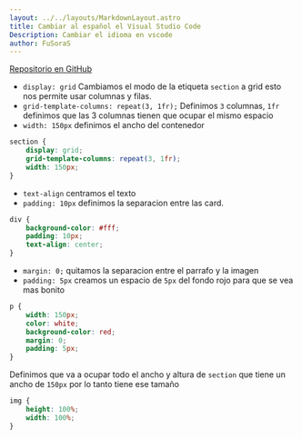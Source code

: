 ```yaml
---
layout: ../../layouts/MarkdownLayout.astro
title: Cambiar al español el Visual Studio Code
Description: Cambiar el idioma en vscode
author: FuSoraS
---
```

[Repositorio en GitHub](https://github.com/FuSoraS/explicaciones-rapidas)
- `display: grid` Cambiamos el modo de la etiqueta `section` a grid esto nos permite usar columnas y filas.
- `grid-template-columns: repeat(3, 1fr);` Definimos `3` columnas, `1fr` definimos que las 3 columnas tienen que ocupar el mismo espacio
- `width: 150px` definimos el ancho del contenedor
```css
section {
    display: grid;
    grid-template-columns: repeat(3, 1fr);
    width: 150px;
}
```
- `text-align` centramos el texto
- `padding: 10px` definimos la separacion entre las card.
```css
div {
    background-color: #fff;
    padding: 10px;
    text-align: center;
}
```
- `margin: 0;` quitamos la separacion entre el parrafo y la imagen
- `padding: 5px` creamos un espacio de `5px` del fondo rojo para que se vea mas bonito
```css
p {
    width: 150px;
    color: white;
    background-color: red;
    margin: 0;
    padding: 5px;
}
```

Definimos que va a ocupar todo el ancho y altura de `section` que tiene un ancho de `150px` por lo tanto tiene ese tamaño
```css
img {
    height: 100%;
    width: 100%;
}
```